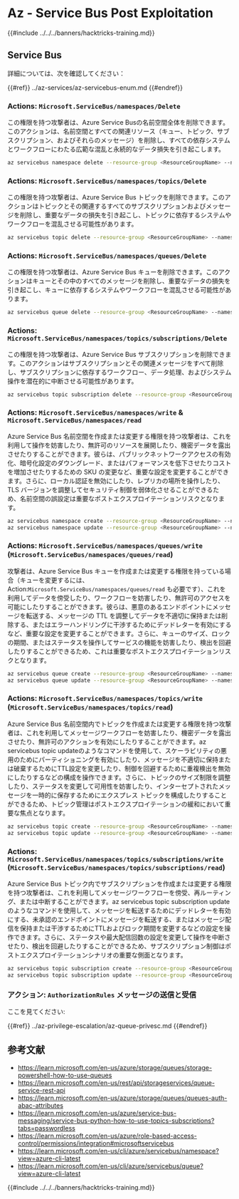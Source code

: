 # Az - Service Bus Post Exploitation

{{#include ../../../banners/hacktricks-training.md}}

## Service Bus

詳細については、次を確認してください：

{{#ref}}
../az-services/az-servicebus-enum.md
{{#endref}}

### Actions: `Microsoft.ServiceBus/namespaces/Delete`

この権限を持つ攻撃者は、Azure Service Busの名前空間全体を削除できます。このアクションは、名前空間とすべての関連リソース（キュー、トピック、サブスクリプション、およびそれらのメッセージ）を削除し、すべての依存システムとワークフローにわたる広範な混乱と永続的なデータ損失を引き起こします。
```bash
az servicebus namespace delete --resource-group <ResourceGroupName> --name <NamespaceName>
```
### Actions: `Microsoft.ServiceBus/namespaces/topics/Delete`

この権限を持つ攻撃者は、Azure Service Bus トピックを削除できます。このアクションはトピックとその関連するすべてのサブスクリプションおよびメッセージを削除し、重要なデータの損失を引き起こし、トピックに依存するシステムやワークフローを混乱させる可能性があります。
```bash
az servicebus topic delete --resource-group <ResourceGroupName> --namespace-name <NamespaceName> --name <TopicName>
```
### Actions: `Microsoft.ServiceBus/namespaces/queues/Delete`

この権限を持つ攻撃者は、Azure Service Bus キューを削除できます。このアクションはキューとその中のすべてのメッセージを削除し、重要なデータの損失を引き起こし、キューに依存するシステムやワークフローを混乱させる可能性があります。
```bash
az servicebus queue delete --resource-group <ResourceGroupName> --namespace-name <NamespaceName> --name <QueueName>
```
### Actions: `Microsoft.ServiceBus/namespaces/topics/subscriptions/Delete`

この権限を持つ攻撃者は、Azure Service Bus サブスクリプションを削除できます。このアクションはサブスクリプションとその関連メッセージをすべて削除し、サブスクリプションに依存するワークフロー、データ処理、およびシステム操作を潜在的に中断させる可能性があります。
```bash
az servicebus topic subscription delete --resource-group <ResourceGroupName> --namespace-name <NamespaceName> --topic-name <TopicName> --name <SubscriptionName>
```
### Actions: `Microsoft.ServiceBus/namespaces/write` & `Microsoft.ServiceBus/namespaces/read`

Azure Service Bus 名前空間を作成または変更する権限を持つ攻撃者は、これを利用して操作を妨害したり、無許可のリソースを展開したり、機密データを露出させたりすることができます。彼らは、パブリックネットワークアクセスの有効化、暗号化設定のダウングレード、またはパフォーマンスを低下させたりコストを増加させたりするための SKU の変更など、重要な設定を変更することができます。さらに、ローカル認証を無効にしたり、レプリカの場所を操作したり、TLS バージョンを調整してセキュリティ制御を弱体化させることができるため、名前空間の誤設定は重要なポストエクスプロイテーションリスクとなります。
```bash
az servicebus namespace create --resource-group <ResourceGroupName> --name <NamespaceName> --location <Location>
az servicebus namespace update --resource-group <ResourceGroupName> --name <NamespaceName> --tags <Key=Value>
```
### Actions: `Microsoft.ServiceBus/namespaces/queues/write` (`Microsoft.ServiceBus/namespaces/queues/read`)

攻撃者は、Azure Service Bus キューを作成または変更する権限を持っている場合（キューを変更するには、Action:`Microsoft.ServiceBus/namespaces/queues/read` も必要です）、これを利用してデータを傍受したり、ワークフローを妨害したり、無許可のアクセスを可能にしたりすることができます。彼らは、悪意のあるエンドポイントにメッセージを転送する、メッセージの TTL を調整してデータを不適切に保持または削除する、またはエラーハンドリングに干渉するためにデッドレターを有効にするなど、重要な設定を変更することができます。さらに、キューのサイズ、ロックの期間、またはステータスを操作してサービスの機能を妨害したり、検出を回避したりすることができるため、これは重要なポストエクスプロイテーションリスクとなります。
```bash
az servicebus queue create --resource-group <ResourceGroupName> --namespace-name <NamespaceName> --name <QueueName>
az servicebus queue update --resource-group <ResourceGroupName> --namespace-name <NamespaceName> --name <QueueName>
```
### Actions: `Microsoft.ServiceBus/namespaces/topics/write` (`Microsoft.ServiceBus/namespaces/topics/read`)

Azure Service Bus 名前空間内でトピックを作成または変更する権限を持つ攻撃者は、これを利用してメッセージワークフローを妨害したり、機密データを露出させたり、無許可のアクションを有効にしたりすることができます。az servicebus topic updateのようなコマンドを使用して、スケーラビリティの悪用のためにパーティショニングを有効にしたり、メッセージを不適切に保持または破棄するためにTTL設定を変更したり、制御を回避するために重複検出を無効にしたりするなどの構成を操作できます。さらに、トピックのサイズ制限を調整したり、ステータスを変更して可用性を妨害したり、インターセプトされたメッセージを一時的に保存するためにエクスプレス トピックを構成したりすることができるため、トピック管理はポストエクスプロイテーションの緩和において重要な焦点となります。
```bash
az servicebus topic create --resource-group <ResourceGroupName> --namespace-name <NamespaceName> --name <TopicName>
az servicebus topic update --resource-group <ResourceGroupName> --namespace-name <NamespaceName> --name <TopicName>
```
### Actions: `Microsoft.ServiceBus/namespaces/topics/subscriptions/write` (`Microsoft.ServiceBus/namespaces/topics/subscriptions/read`)

Azure Service Bus トピック内でサブスクリプションを作成または変更する権限を持つ攻撃者は、これを利用してメッセージワークフローを傍受、再ルーティング、または中断することができます。az servicebus topic subscription updateのようなコマンドを使用して、メッセージを転送するためにデッドレターを有効にする、未承認のエンドポイントにメッセージを転送する、またはメッセージ配信を保持または干渉するためにTTLおよびロック期間を変更するなどの設定を操作できます。さらに、ステータスや最大配信回数の設定を変更して操作を中断させたり、検出を回避したりすることができるため、サブスクリプション制御はポストエクスプロイテーションシナリオの重要な側面となります。
```bash
az servicebus topic subscription create --resource-group <ResourceGroupName> --namespace-name <NamespaceName> --topic-name <TopicName> --name <SubscriptionName>
az servicebus topic subscription update --resource-group <ResourceGroupName> --namespace-name <NamespaceName> --topic-name <TopicName> --name <SubscriptionName>
```
### アクション: `AuthorizationRules` メッセージの送信と受信

ここを見てください:

{{#ref}}
../az-privilege-escalation/az-queue-privesc.md
{{#endref}}

## 参考文献

- https://learn.microsoft.com/en-us/azure/storage/queues/storage-powershell-how-to-use-queues
- https://learn.microsoft.com/en-us/rest/api/storageservices/queue-service-rest-api
- https://learn.microsoft.com/en-us/azure/storage/queues/queues-auth-abac-attributes
- https://learn.microsoft.com/en-us/azure/service-bus-messaging/service-bus-python-how-to-use-topics-subscriptions?tabs=passwordless
- https://learn.microsoft.com/en-us/azure/role-based-access-control/permissions/integration#microsoftservicebus
- https://learn.microsoft.com/en-us/cli/azure/servicebus/namespace?view=azure-cli-latest
- https://learn.microsoft.com/en-us/cli/azure/servicebus/queue?view=azure-cli-latest

{{#include ../../../banners/hacktricks-training.md}}
